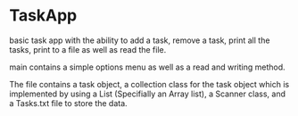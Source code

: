 # TaskApp
basic task app with the ability to add a task, remove a task, print all the tasks, print to a file as well as read the file. 

main contains a simple options menu as well as a read and writing method. 

The file contains a task object, a collection class for the task object which is implemented by using a List (Specifially an Array list), a Scanner class, and a Tasks.txt file to  store the data. 

